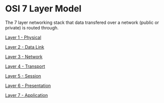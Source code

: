 # OSI 7 Layer Model
The 7 layer networking stack that data transfered over a network (public or private) is routed through. 


[Layer 1 - Physical](https://github.com/NetSecQuin/Quintessence/blob/main/Git-Data/General%20Knowledge/OSI%20Model/Layer%201%20-%20Physical.md)

[Layer 2 - Data Link](https://github.com/NetSecQuin/Quintessence/blob/main/Git-Data/General%20Knowledge/OSI%20Model/Layer%202%20-%20Data%20Link.md)

[Layer 3 - Network]()

[Layer 4 - Transport]()

[Layer 5 - Session]()

[Layer 6 - Presentation]()

[Layer 7 - Application]()
